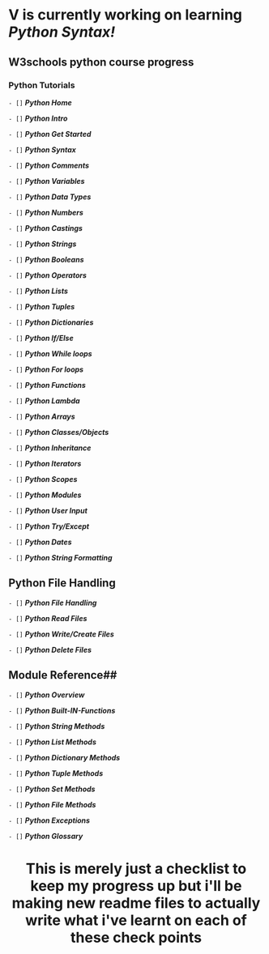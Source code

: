 # V is currently working on learning _Python Syntax!_

## W3schools python course progress ##
### Python Tutorials ###
>
`- []` ***Python Home***
>
`- []` ***Python Intro***
>
`- []` ***Python Get Started***
>
`- []` ***Python Syntax***
>
`- []` ***Python Comments***
>
`- []` ***Python Variables***
>
`- []` ***Python Data Types***
>
`- []` ***Python Numbers***
>
`- []` ***Python Castings***
>
`- []` ***Python Strings***
>
`- []` ***Python Booleans***
>
`- []` ***Python Operators***
>
`- []` ***Python Lists***
>
`- []` ***Python Tuples***
>
`- []` ***Python Dictionaries***
>
`- []` ***Python If/Else***
>
`- []` ***Python While loops***
>
`- []` ***Python For loops***
>
`- []` ***Python Functions***
>
`- []` ***Python Lambda***
>
`- []` ***Python Arrays***
>
`- []` ***Python Classes/Objects***
>
`- []` ***Python Inheritance***
>
`- []` ***Python Iterators***
>
`- []` ***Python Scopes***
>
`- []` ***Python Modules***
>
`- []` ***Python User Input***
>
`- []` ***Python Try/Except***
>
`- []` ***Python Dates***
>
`- []` ***Python String Formatting***
>
## Python File Handling ##
>
`- []` ***Python File Handling***
>
`- []` ***Python Read Files***
>
`- []` ***Python Write/Create Files***
>
`- []` ***Python Delete Files***
>
## Module Reference##
>
`- []` ***Python Overview***
>
`- []` ***Python Built-IN-Functions***
>
`- []` ***Python String Methods***
>
`- []` ***Python List Methods***
>
`- []` ***Python Dictionary Methods***
>
`- []` ***Python Tuple Methods***
>
`- []` ***Python Set Methods***
>
`- []` ***Python File Methods***
>
`- []` ***Python Exceptions***
>
`- []` ***Python Glossary***

<div align="center">
  <h1>This is merely just a checklist to keep my progress up but i'll be making new readme files to actually write what i've learnt on each of these check points</h1>
</div>

